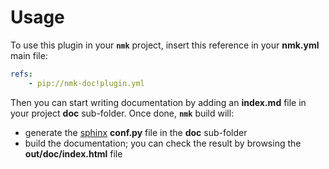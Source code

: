 # Usage

To use this plugin in your **`nmk`** project, insert this reference in your **nmk.yml** main file:
```yaml
refs:
    - pip://nmk-doc!plugin.yml
```

Then you can start writing documentation by adding an **index.md** file in your project **doc** sub-folder. Once done, **`nmk`** build will:
* generate the [sphinx](https://www.sphinx-doc.org/) **conf.py** file in the **doc** sub-folder
* build the documentation; you can check the result by browsing the **out/doc/index.html** file

